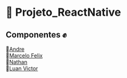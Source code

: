 
# :pushpin: Projeto_ReactNative

## Componentes  :fist:
🔗[Andre]()\
🔗[Marcelo Felix]()\
🔗[Nathan]()\
🔗[Luan Victor]()
